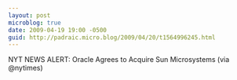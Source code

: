```yaml
---
layout: post
microblog: true
date: 2009-04-19 19:00 -0500
guid: http://padraic.micro.blog/2009/04/20/t1564996245.html
---
```

NYT NEWS ALERT: Oracle Agrees to Acquire Sun Microsystems (via @nytimes)
